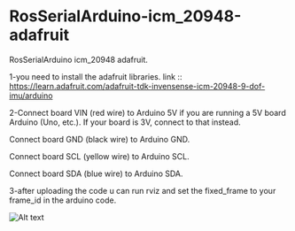 # RosSerialArduino-icm_20948-adafruit
RosSerialArduino icm_20948 adafruit.

1-you need to install the adafruit libraries.
link :: https://learn.adafruit.com/adafruit-tdk-invensense-icm-20948-9-dof-imu/arduino

2-Connect board VIN (red wire) to Arduino 5V if you are running a 5V board Arduino (Uno, etc.). If your board is 3V, connect to that instead.

  Connect board GND (black wire) to Arduino GND.
  
  Connect board SCL (yellow wire) to Arduino SCL.
  
  Connect board SDA (blue wire) to Arduino SDA.
  
  
3-after uploading the code u can run rviz and set the fixed_frame to your frame_id in the arduino code.

![Alt text]((https://github.com/iimata/RosSerialArduino-icm_20948-adafruit/blob/04c92068e906c4a3bb28bf0b38ce4e0b107b9248/rviz.png))
